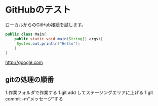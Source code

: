 # GitHubのテスト

ローカルからのGitHub接続を試します。

```java:Main.java
public class Main{
	public static void main(String[] args){
	 System.out.println("Hello");
	}
}

```
<http://google.com>

## gitの処理の順番


1.作業フォルダで作業する
1.git add してステージングエリアに上げる
1.git commit -m"メッセージ"する
